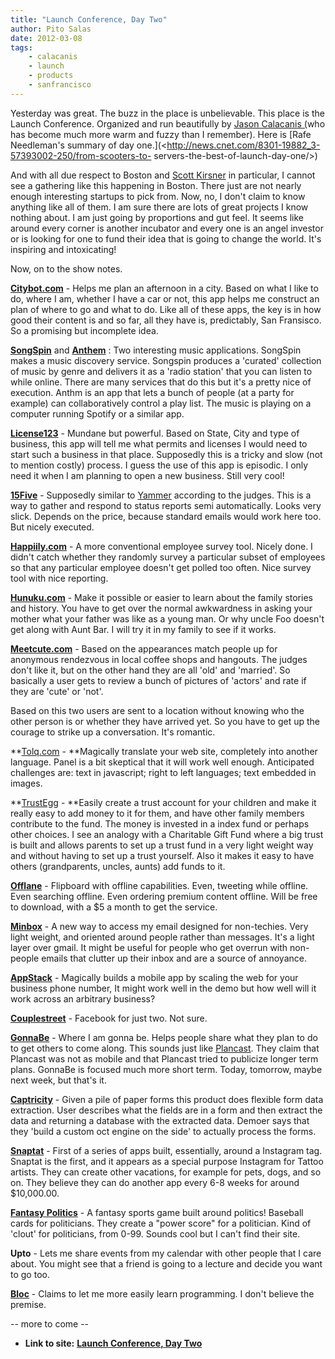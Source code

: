```yaml
---
title: "Launch Conference, Day Two"
author: Pito Salas
date: 2012-03-08
tags:
    - calacanis
    - launch
    - products
    - sanfrancisco
---
```


Yesterday was great. The buzz in the place is unbelievable. This place is the
Launch Conference. Organized and run beautifully by [Jason Calacanis
(](<http://calacanis.com/>)who has become much more warm and fuzzy than I
remember). Here is [Rafe Needleman's summary of day
one.](<http://news.cnet.com/8301-19882_3-57393002-250/from-scooters-to-
servers-the-best-of-launch-day-one/>)

And with all due respect to Boston and [Scott
Kirsner](<http://www.scottkirsner.com/>) in particular, I cannot see a
gathering like this happening in Boston. There just are not nearly enough
interesting startups to pick from. Now, no, I don't claim to know anything
like all of them. I am sure there are lots of great projects I know nothing
about. I am just going by proportions and gut feel. It seems like around every
corner is another incubator and every one is an angel investor or is looking
for one to fund their idea that is going to change the world. It's inspiring
and intoxicating!

Now, on to the show notes.

**[Citybot.com](<http://citybot.com/>)** - Helps me plan an afternoon in a
city. Based on what I like to do, where I am, whether I have a car or not,
this app helps me construct an plan of where to go and what to do. Like all of
these apps, the key is in how good their content is and so far, all they have
is, predictably, San Fransisco. So a promising but incomplete idea.

[**SongSpin**](<http://songspin.fm/>) and **[Anthem](<http://anthmapp.com/>)**
: Two interesting music applications. SongSpin makes a music discovery
service. Songspin produces a 'curated' collection of music by genre and
delivers it as a 'radio station' that you can listen to while online. There
are many services that do this but it's a pretty nice of execution. Anthm is
an app that lets a bunch of people (at a party for example) can
collaboratively control a play list. The music is playing on a computer
running Spotify or a similar app.

[**License123**](<http://www.license123.com/>) - Mundane but powerful. Based
on State, City and type of business, this app will tell me what permits and
licenses I would need to start such a business in that place. Supposedly this
is a tricky and slow (not to mention costly) process. I guess the use of this
app is episodic. I only need it when I am planning to open a new business.
Still very cool!

[**15Five**](<http://15five.com/>) - Supposedly similar to
[Yammer](<https://www.yammer.com>) according to the judges. This is a way to
gather and respond to status reports semi automatically. Looks very slick.
Depends on the price, because standard emails would work here too. But nicely
executed.

**[Happiily.com](<http://happiily.com/>)** - A more conventional employee
survey tool. Nicely done. I didn't catch whether they randomly survey a
particular subset of employees so that any particular employee doesn't get
polled too often. Nice survey tool with nice reporting.

[**Hunuku.com**](<http://hunuku.com/>) - Make it possible or easier to learn
about the family stories and history. You have to get over the normal
awkwardness in asking your mother what your father was like as a young man. Or
why uncle Foo doesn't get along with Aunt Bar. I will try it in my family to
see if it works.

[**Meetcute.com**](<http://hunuku.com/>) - Based on the appearances match
people up for anonymous rendezvous in local coffee shops and hangouts. The
judges don't like it, but on the other hand they are all 'old' and 'married'.
So basically a user gets to review a bunch of pictures of 'actors' and rate if
they are 'cute' or 'not'.

Based on this two users are sent to a location without knowing who the other
person is or whether they have arrived yet. So you have to get up the courage
to strike up a conversation. It's romantic.

**[Tolq.com](<http://www.tolq.com/index>) - **Magically translate your web
site, completely into another language. Panel is a bit skeptical that it will
work well enough. Anticipated challenges are: text in javascript; right to
left languages; text embedded in images.

**[TrustEgg](<https://trustegg.com/>) - **Easily create a trust account for
your children and make it really easy to add money to it for them, and have
other family members contribute to the fund. The money is invested in a index
fund or perhaps other choices. I see an analogy with a Charitable Gift Fund
where a big trust is built and allows parents to set up a trust fund in a very
light weight way and without having to set up a trust yourself. Also it makes
it easy to have others (grandparents, uncles, aunts) add funds to it.

**[Offlane](<http://offlane.com/>)** - Flipboard with offline capabilities.
Even, tweeting while offline. Even searching offline. Even ordering premium
content offline. Will be free to download, with a $5 a month to get the
service.

[**Minbox**](<http://minbox.co/>) - A new way to access my email designed for
non-techies. Very light weight, and oriented around people rather than
messages. It's a light layer over gmail. It might be useful for people who get
overrun with non-people emails that clutter up their inbox and are a source of
annoyance.

[**AppStack**](<http://goappstack.com>) - Magically builds a mobile app by
scaling the web for your business phone number, It might work well in the demo
but how well will it work across an arbitrary business?

**[Couplestreet](<http://www.couplestreet.com/home>)** - Facebook for just
two. Not sure.

**[GonnaBe](<http://gonnabeapp.com/>)** - Where I am gonna be. Helps people
share what they plan to do to get others to come along. This sounds just like
[Plancast](<http://plancast.com/home/all/everywhere>). They claim that
Plancast was not as mobile and that Plancast tried to publicize longer term
plans. GonnaBe is focused much more short term. Today, tomorrow, maybe next
week, but that's it.

[**Captricity**](<http://captricity.com/>) - Given a pile of paper forms this
product does flexible form data extraction. User describes what the fields are
in a form and then extract the data and returning a database with the
extracted data. Demoer says that they 'build a custom oct engine on the side'
to actually process the forms.

**[Snaptat](<http://snapt.at/>)** - First of a series of apps built,
essentially, around a Instagram tag. Snaptat is the first, and it appears as a
special purpose Instagram for Tattoo artists. They can create other vacations,
for example for pets, dogs, and so on. They believe they can do another app
every 6-8 weeks for around $10,000.00.

[**Fantasy Politics**](<http://fantasypoliticsusa.com/>) - A fantasy sports
game built around politics! Baseball cards for politicians. They create a
"power score" for a politician. Kind of 'clout' for politicians, from 0-99.
Sounds cool but I can't find their site.

**Upto** - Lets me share events from my calendar with other people that I care
about. You might see that a friend is going to a lecture and decide you want
to go too.

[**Bloc**](<http://www.trybloc.com/>) - Claims to let me more easily learn
programming. I don't believe the premise.

-- more to come --


* **Link to site:** **[Launch Conference, Day Two](None)**
